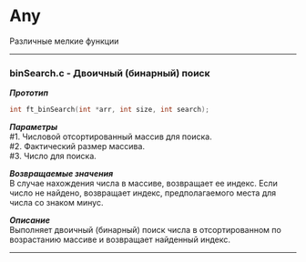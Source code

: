 # Any
Различные мелкие функции
___
### binSearch.c - Двоичный (бинарный) поиск
***Прототип***
```C
int ft_binSearch(int *arr, int size, int search);
```
***Параметры***<br/>
#1. Числовой отсортированный массив для поиска.<br/>
#2. Фактический размер массива.<br/>
#3. Число для поиска.<br/>

***Возвращаемые значения***<br/>
В случае нахождения числа в массиве, возвращает ее индекс. Если число не найдено, возвращает индекс, предполагаемого места для числа со знаком минус.

***Описание***<br/>
Выполняет двоичный (бинарный) поиск числа в отсортированном по возрастанию массиве и возвращает найденный индекс.
______
